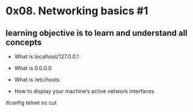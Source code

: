 # 0x08. Networking basics #1

## learning objective is to learn and understand all concepts

* What is localhost/127.0.0.1

* What is 0.0.0.0

* What is /etc/hosts

* How to display your machine’s active network interfaces

ifconfig
telnet
nc
cut
